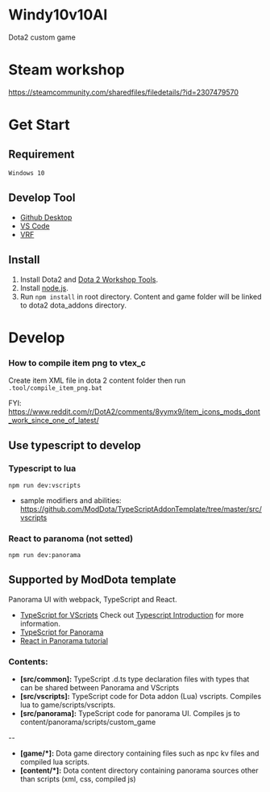 # Windy10v10AI
Dota2 custom game

# Steam workshop
https://steamcommunity.com/sharedfiles/filedetails/?id=2307479570

# Get Start

## Requirement
`Windows 10`
## Develop Tool
- [Github Desktop](https://desktop.github.com/)
- [VS Code](https://code.visualstudio.com/)
- [VRF](https://vrf.steamdb.info/)

## Install
1. Install Dota2 and [Dota 2 Workshop Tools](https://developer.valvesoftware.com/wiki/Dota_2_Workshop_Tools/Installing_and_Launching_Tools).
2. Install [node.js](https://nodejs.org/).
3. Run `npm install` in root directory. Content and game folder will be linked to dota2 dota_addons directory.

# Develop

### How to compile item png to vtex_c
Create item XML file in dota 2 content folder then run `.tool/compile_item_png.bat`

FYI: https://www.reddit.com/r/DotA2/comments/8yymx9/item_icons_mods_dont_work_since_one_of_latest/


## Use typescript to develop
### Typescript to lua
```
npm run dev:vscripts
```
 - sample modifiers and abilities:
 https://github.com/ModDota/TypeScriptAddonTemplate/tree/master/src/vscripts
### React to paranoma (not setted)
```
npm run dev:panorama
```
## Supported by ModDota template

Panorama UI with webpack, TypeScript and React.

- [TypeScript for VScripts](https://typescripttolua.github.io/) Check out [Typescript Introduction](https://moddota.com/scripting/Typescript/typescript-introduction/) for more information.
- [TypeScript for Panorama](https://moddota.com/panorama/introduction-to-panorama-ui-with-typescript)
- [React in Panorama tutorial](https://moddota.com/panorama/react)

### Contents:

* **[src/common]:** TypeScript .d.ts type declaration files with types that can be shared between Panorama and VScripts
* **[src/vscripts]:** TypeScript code for Dota addon (Lua) vscripts. Compiles lua to game/scripts/vscripts.
* **[src/panorama]:** TypeScript code for panorama UI. Compiles js to content/panorama/scripts/custom_game

--

* **[game/*]:** Dota game directory containing files such as npc kv files and compiled lua scripts.
* **[content/*]:** Dota content directory containing panorama sources other than scripts (xml, css, compiled js)
